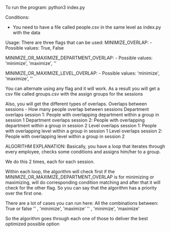 To run the program: 
python3 index.py

Conditions: 
- You need to have a file called people.csv in the same level as index.py with the data

Usage: 
There are three flags that can be used:
MINIMIZE_OVERLAP:
    - Possible values: True, False

MINIMIZE_OR_MAXIMIZE_DEPARTMENT_OVERLAP:
    - Possible values: 'minimize', 'maximize', ''

MINIMIZE_OR_MAXIMIZE_LEVEL_OVERLAP:
    - Possible values: 'minimize', 'maximize', ''

You can alternate using any flag and it will work.
As a result you will get a csv file called groups.csv with the assign groups for the sessions

Also, you will get the different types of overlaps.
Overlaps between sessions - How many people overlap between sessions
Department overlaps session 1: People with overlapping department within a group in session 1
Department overlaps session 2: People with overlapping department within a group in session 2
Level overlaps session 1: People with overlapping level within a group in session 1
Level overlaps session 2: People with overlapping level within a group in session 2

ALGORITHM EXPLANATION:
Basically, you have a loop that iterates through every employee, checks some conditions 
and assigns him/her to a group.

We do this 2 times, each for each session. 

Within each loop, the algorithm will check first if the MINIMIZE_OR_MAXIMIZE_DEPARTMENT_OVERLAP is 
for minimizing or maximizing, will do corresponding condition matching and after that it will check for
the other flag. So you can say that the algorithm has a priority over the first one. 

There are a lot of cases you can run here: 
All the combinations between:
True or false
'' , 'minimize', 'maximize'
'' , 'minimize', 'maximize'

So the algorithm goes through each one of those to deliver the best optimized possible option
